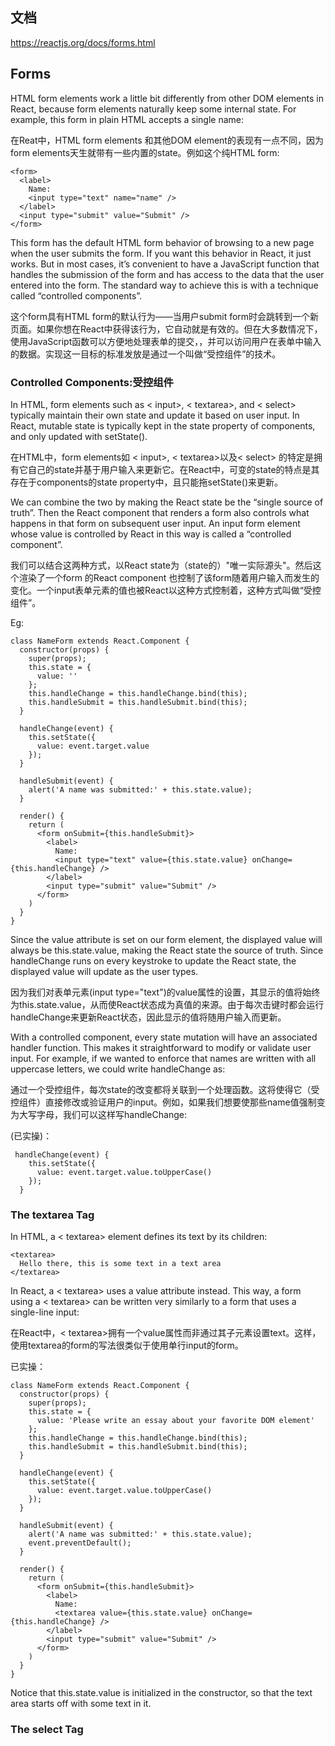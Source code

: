 ## 文档
<https://reactjs.org/docs/forms.html>

## Forms
HTML form elements work a little bit differently from other DOM elements in React, because form elements naturally keep some internal state. For example, this form in plain HTML accepts a single name:

在Reat中，HTML form elements 和其他DOM element的表现有一点不同，因为form elements天生就带有一些内置的state。例如这个纯HTML form:
```
<form>
  <label>
    Name:
    <input type="text" name="name" />
  </label>
  <input type="submit" value="Submit" />
</form>
```

This form has the default HTML form behavior of browsing to a new page when the user submits the form. If you want this behavior in React, it just works. But in most cases, it’s convenient to have a JavaScript function that handles the submission of the form and has access to the data that the user entered into the form. The standard way to achieve this is with a technique called “controlled components”.

这个form具有HTML form的默认行为——当用户submit form时会跳转到一个新页面。如果你想在React中获得该行为，它自动就是有效的。但在大多数情况下，使用JavaScript函数可以方便地处理表单的提交，，并可以访问用户在表单中输入的数据。实现这一目标的标准发放是通过一个叫做“受控组件”的技术。

### Controlled Components:受控组件
In HTML, form elements such as < input>, < textarea>, and < select> typically maintain their own state and update it based on user input. In React, mutable state is typically kept in the state property of components, and only updated with setState().

在HTML中，form elements如 < input>, < textarea>以及< select> 的特定是拥有它自己的state并基于用户输入来更新它。在React中，可变的state的特点是其存在于components的state property中，且只能拖setState()来更新。

We can combine the two by making the React state be the “single source of truth”. Then the React component that renders a form also controls what happens in that form on subsequent user input. An input form element whose value is controlled by React in this way is called a “controlled component”.

我们可以结合这两种方式，以React state为（state的）"唯一实际源头"。然后这个渲染了一个form 的React component 也控制了该form随着用户输入而发生的变化。一个input表单元素的值也被React以这种方式控制着，这种方式叫做“受控组件”。

Eg:
```
class NameForm extends React.Component {
  constructor(props) {
    super(props);
    this.state = {
      value: ''
    };
    this.handleChange = this.handleChange.bind(this);
    this.handleSubmit = this.handleSubmit.bind(this);
  }

  handleChange(event) {
    this.setState({
      value: event.target.value
    });
  }

  handleSubmit(event) {
    alert('A name was submitted:' + this.state.value);
  }

  render() {
    return (
      <form onSubmit={this.handleSubmit}>
        <label>
          Name:
          <input type="text" value={this.state.value} onChange={this.handleChange} />
        </label>
        <input type="submit" value="Submit" />
      </form>
    )
  }
}
```

Since the value attribute is set on our form element, the displayed value will always be this.state.value, making the React state the source of truth. Since handleChange runs on every keystroke to update the React state, the displayed value will update as the user types.

因为我们对表单元素(input type="text")的value属性的设置，其显示的值将始终为this.state.value，从而使React状态成为真值的来源。由于每次击键时都会运行handleChange来更新React状态，因此显示的值将随用户输入而更新。

With a controlled component, every state mutation will have an associated handler function. This makes it straightforward to modify or validate user input. For example, if we wanted to enforce that names are written with all uppercase letters, we could write handleChange as:

通过一个受控组件，每次state的改变都将关联到一个处理函数。这将使得它（受控组件）直接修改或验证用户的input。例如，如果我们想要使那些name值强制变为大写字母，我们可以这样写handleChange:

(已实操)：
```
 handleChange(event) {
    this.setState({
      value: event.target.value.toUpperCase()
    });
  }
```

### The textarea Tag

In HTML, a < textarea> element defines its text by its children:

```
<textarea>
  Hello there, this is some text in a text area
</textarea>
```

In React, a < textarea> uses a value attribute instead. This way, a form using a < textarea> can be written very similarly to a form that uses a single-line input:

在React中，< textarea>拥有一个value属性而非通过其子元素设置text。这样，使用textarea的form的写法很类似于使用单行input的form。

已实操：
```
class NameForm extends React.Component {
  constructor(props) {
    super(props);
    this.state = {
      value: 'Please write an essay about your favorite DOM element'
    };
    this.handleChange = this.handleChange.bind(this);
    this.handleSubmit = this.handleSubmit.bind(this);
  }

  handleChange(event) {
    this.setState({
      value: event.target.value.toUpperCase()
    });
  }

  handleSubmit(event) {
    alert('A name was submitted:' + this.state.value);
    event.preventDefault();
  }

  render() {
    return (
      <form onSubmit={this.handleSubmit}>
        <label>
          Name:
          <textarea value={this.state.value} onChange={this.handleChange} />
        </label>
        <input type="submit" value="Submit" />
      </form>
    )
  }
}
```
Notice that this.state.value is initialized in the constructor, so that the text area starts off with some text in it.

### The select Tag
